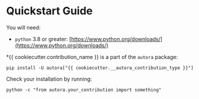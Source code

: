 # Quickstart Guide

You will need:

- `python` 3.8 or greater: [https://www.python.org/downloads/](https://www.python.org/downloads/)

*{{ cookiecutter.contribution_name }} is a part of the `autora` package:

```shell
pip install -U autora["{{ cookiecutter.__autora_contribution_type }}"]
```


Check your installation by running:
```shell
python -c "from autora.your_contribution import something"
```

